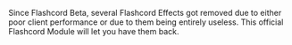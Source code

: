 Since Flashcord Beta, several Flashcord Effects got removed due to either poor client performance or due to them being entirely useless.
This official Flashcord Module will let you have them back.
